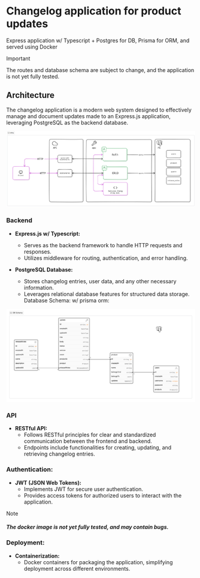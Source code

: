 # Changelog application for product updates

Express application w/ Typescript + Postgres for DB, Prisma for ORM, and served using Docker

> [!Important]
>
> The routes and database schema are subject to change, and the application is not yet fully tested.

## Architecture

The changelog application is a modern web system designed to effectively manage and document updates made to an Express.js application, leveraging PostgreSQL as the backend database.

![alt text](/docs/Screenshot%202024-02-22%20181830.png)

### Backend

- **Express.js w/ Typescript:**

  - Serves as the backend framework to handle HTTP requests and responses.
  - Utilizes middleware for routing, authentication, and error handling.

- **PostgreSQL Database:**
  - Stores changelog entries, user data, and any other necessary information.
  - Leverages relational database features for structured data storage.
    Database Schema: w/ prisma orm:

![alt text](/docs/image.png)

### API

- **RESTful API:**
  - Follows RESTful principles for clear and standardized communication between the frontend and backend.
  - Endpoints include functionalities for creating, updating, and retrieving changelog entries.

### Authentication:

- **JWT (JSON Web Tokens):**
  - Implements JWT for secure user authentication.
  - Provides access tokens for authorized users to interact with the application.

> [!Note]
>
> #### **_The docker image is not yet fully tested, and may contain bugs._**

### Deployment:

- **Containerization:**
  - Docker containers for packaging the application, simplifying deployment across different environments.
